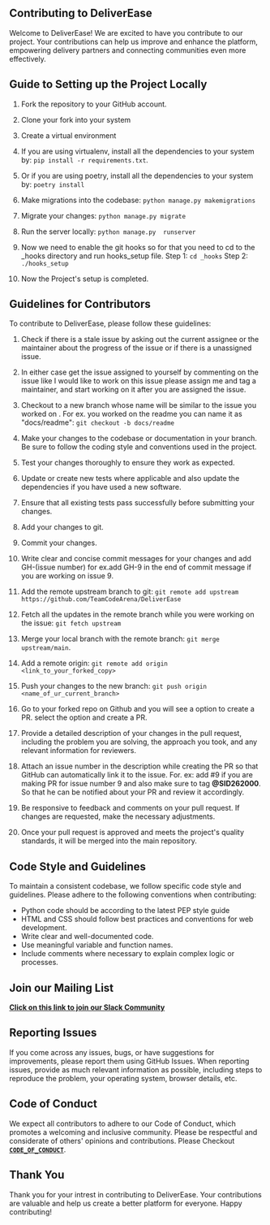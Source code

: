 ## Contributing to DeliverEase

Welcome to DeliverEase! We are excited to have you contribute to our project. Your contributions can help us improve and enhance the platform, empowering delivery partners and connecting communities even more effectively.

## Guide to Setting up the Project Locally

1. Fork the repository to your GitHub account.

2. Clone your fork into your system

3. Create a virtual environment 

4. If you are using virtualenv, install all the dependencies to your system by: `pip install -r requirements.txt`.

5. Or if you are using poetry, install all the dependencies to your system by: `poetry install`

6. Make migrations into the codebase: `python manage.py makemigrations`

7. Migrate your changes: `python manage.py migrate`

8. Run the server locally: `python manage.py  runserver`

9. Now we need to enable the git hooks so for that you need to cd to the _hooks directory and run hooks_setup file.
    Step 1: `cd _hooks`
    Step 2: `./hooks_setup`

10. Now the Project's setup is completed.

## Guidelines for Contributors

To contribute to DeliverEase, please follow these guidelines:
 
1. Check if there is a stale issue by asking out the current assignee or the maintainer about the progress of the issue or if there is a unassigned issue.

2. In either case get the issue assigned to yourself by commenting on the issue like I would like to work on this issue please assign me and tag a maintainer, and start working on it after you are assigned the issue.

3. Checkout to a new branch whose name will be similar to the issue you worked on . For ex. you worked on the readme you can name it as "docs/readme": `git checkout -b docs/readme`

4. Make your changes to the codebase or documentation in your branch. Be sure to follow the coding style and conventions used in the project.

5. Test your changes thoroughly to ensure they work as expected.

6. Update or create new tests where applicable and also update the dependencies if you have used a new software.

7. Ensure that all existing tests pass successfully before submitting your changes.

8. Add your changes to git.

9. Commit your changes. 

10. Write clear and concise commit messages for your changes and add GH-(issue number) for ex.add  GH-9 in the end of commit message  if you are working on issue 9.

11. Add the remote upstream branch to git: `git remote add upstream https://github.com/TeamCodeArena/DeliverEase`

12. Fetch all the updates in the remote branch while you were working on the issue: `git fetch upstream`

13. Merge your local  branch with the remote branch: `git merge upstream/main`.

14. Add a remote origin: `git remote add origin <link_to_your_forked_copy>` 

15. Push your changes to the new branch: `git push origin <name_of_ur_current_branch>`

16. Go to your forked repo on Github and you will see a option to create a PR. select the option and create a PR.

17. Provide a detailed description of your changes in the pull request, including the problem you are solving, the approach you took, and any relevant information for reviewers.

18. Attach an issue number in the description while creating the PR so that GitHub can automatically link it to the issue. For. ex: add #9 if you are making PR for issue number 9 and also make sure to tag **@SID262000**. So that he can be notified about your PR and review it accordingly.

19. Be responsive to feedback and comments on your pull request. If changes are requested, make the necessary adjustments.

20. Once your pull request is approved and meets the project's quality standards, it will be merged into the main repository.

## Code Style and Guidelines

To maintain a consistent codebase, we follow specific code style and guidelines. Please adhere to the following conventions when contributing:


- Python code should be according to the latest PEP style guide 
- HTML and CSS should follow best practices and conventions for web development.
- Write clear and well-documented code.
- Use meaningful variable and function names.
- Include comments where necessary to explain complex logic or processes.

## Join our Mailing List
[**Click on this link to join our Slack Community**](https://join.slack.com/t/deliverease-group/shared_invite/zt-20af47vjo-msHq~8~PRsmi3x5~rMzs7g)

## Reporting Issues

If you come across any issues, bugs, or have suggestions for improvements, please report them using GitHub Issues. When reporting issues, provide as much relevant information as possible, including steps to reproduce the problem, your operating system, browser details, etc.


## Code of Conduct

We expect all contributors to adhere to our Code of Conduct, which promotes a welcoming and inclusive community. Please be respectful and considerate of others' opinions and contributions.
Please Checkout [**`CODE_OF_CONDUCT`**](CODE_OF_CONDUCT.md).


## Thank You

Thank you for your intrest in contributing to DeliverEase. Your contributions are valuable and help us create a better platform for everyone. Happy contributing!
